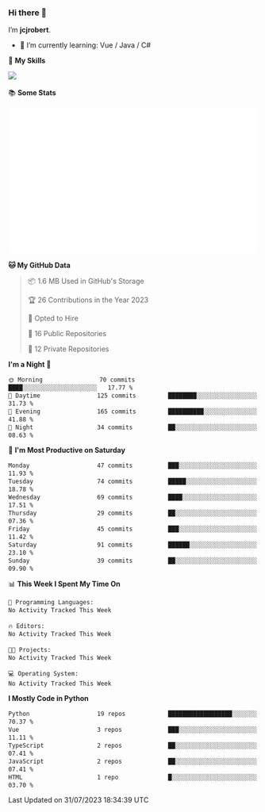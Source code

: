 ### Hi there 👋

I’m **jcjrobert**.

- 🌱 I’m currently learning: Vue / Java / C#

🌟 **My Skills**

![](https://img.shields.io/badge/-Python-3e74a2?style=flat-square&logo=Python&logoColor=fff)

📚 **Some Stats**

![](https://github.com/jcjrobert/github-stats/blob/master/generated/overview.svg)

<!--START_SECTION:waka-->
**🐱 My GitHub Data** 

> 📦 1.6 MB Used in GitHub's Storage 
 > 
> 🏆 26 Contributions in the Year 2023
 > 
> 💼 Opted to Hire
 > 
> 📜 16 Public Repositories 
 > 
> 🔑 12 Private Repositories 
 > 
**I'm a Night 🦉** 

```text
🌞 Morning                70 commits          ████░░░░░░░░░░░░░░░░░░░░░   17.77 % 
🌆 Daytime                125 commits         ████████░░░░░░░░░░░░░░░░░   31.73 % 
🌃 Evening                165 commits         ██████████░░░░░░░░░░░░░░░   41.88 % 
🌙 Night                  34 commits          ██░░░░░░░░░░░░░░░░░░░░░░░   08.63 % 
```
📅 **I'm Most Productive on Saturday** 

```text
Monday                   47 commits          ███░░░░░░░░░░░░░░░░░░░░░░   11.93 % 
Tuesday                  74 commits          █████░░░░░░░░░░░░░░░░░░░░   18.78 % 
Wednesday                69 commits          ████░░░░░░░░░░░░░░░░░░░░░   17.51 % 
Thursday                 29 commits          ██░░░░░░░░░░░░░░░░░░░░░░░   07.36 % 
Friday                   45 commits          ███░░░░░░░░░░░░░░░░░░░░░░   11.42 % 
Saturday                 91 commits          ██████░░░░░░░░░░░░░░░░░░░   23.10 % 
Sunday                   39 commits          ██░░░░░░░░░░░░░░░░░░░░░░░   09.90 % 
```


📊 **This Week I Spent My Time On** 

```text
💬 Programming Languages: 
No Activity Tracked This Week

🔥 Editors: 
No Activity Tracked This Week

🐱‍💻 Projects: 
No Activity Tracked This Week

💻 Operating System: 
No Activity Tracked This Week
```

**I Mostly Code in Python** 

```text
Python                   19 repos            ██████████████████░░░░░░░   70.37 % 
Vue                      3 repos             ███░░░░░░░░░░░░░░░░░░░░░░   11.11 % 
TypeScript               2 repos             ██░░░░░░░░░░░░░░░░░░░░░░░   07.41 % 
JavaScript               2 repos             ██░░░░░░░░░░░░░░░░░░░░░░░   07.41 % 
HTML                     1 repo              █░░░░░░░░░░░░░░░░░░░░░░░░   03.70 % 
```




 Last Updated on 31/07/2023 18:34:39 UTC
<!--END_SECTION:waka-->

